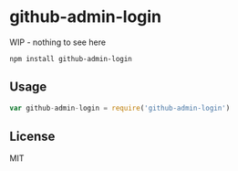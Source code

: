 # github-admin-login

WIP - nothing to see here

```
npm install github-admin-login
```

## Usage

``` js
var github-admin-login = require('github-admin-login')
```

## License

MIT
